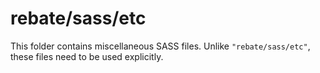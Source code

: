 # rebate/sass/etc

This folder contains miscellaneous SASS files. Unlike `"rebate/sass/etc"`, these files
need to be used explicitly.
